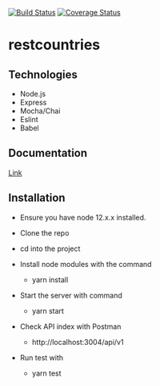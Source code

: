 [![Build Status](https://travis-ci.com/azupatrick0/restcountries.svg?token=s54C2WsnFsxe2wnXDop5&branch=develop)](https://travis-ci.com/azupatrick0/restcountries)
[![Coverage Status](https://coveralls.io/repos/github/azupatrick0/restcountries/badge.svg?branch=develop)](https://coveralls.io/github/azupatrick0/restcountries?branch=develop)

# restcountries

## Technologies
  * Node.js
  * Express
  * Mocha/Chai
  * Eslint
  * Babel

## Documentation
[Link](https://documenter.getpostman.com/view/4628385/Szzhedx3)

## Installation
 * Ensure you have node 12.x.x installed.

 * Clone the repo

 * cd into the project
 
 * Install node modules with the command
 
   * yarn install
   
 * Start the server with command
 
   * yarn start
   
 * Check API index with Postman
 
   * http://localhost:3004/api/v1
   
 * Run test with
 
   * yarn test
